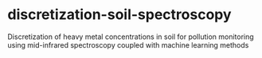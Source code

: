 # discretization-soil-spectroscopy
Discretization of heavy metal concentrations in soil for pollution monitoring using mid-infrared spectroscopy coupled with machine learning methods
